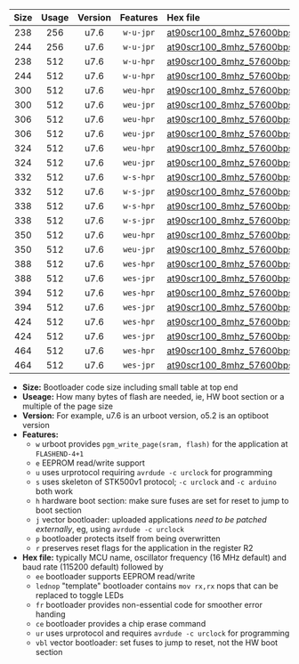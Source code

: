 |Size|Usage|Version|Features|Hex file|
|:-:|:-:|:-:|:-:|:--|
|238|256|u7.6|`w-u-jpr`|[at90scr100_8mhz_57600bps_ur_vbl.hex](https://raw.githubusercontent.com/stefanrueger/urboot/main//at90scr100_8mhz_57600bps_ur_vbl.hex)|
|244|256|u7.6|`w-u-jpr`|[at90scr100_8mhz_57600bps_lednop_ur_vbl.hex](https://raw.githubusercontent.com/stefanrueger/urboot/main//at90scr100_8mhz_57600bps_lednop_ur_vbl.hex)|
|238|512|u7.6|`w-u-hpr`|[at90scr100_8mhz_57600bps_ur.hex](https://raw.githubusercontent.com/stefanrueger/urboot/main//at90scr100_8mhz_57600bps_ur.hex)|
|244|512|u7.6|`w-u-hpr`|[at90scr100_8mhz_57600bps_lednop_ur.hex](https://raw.githubusercontent.com/stefanrueger/urboot/main//at90scr100_8mhz_57600bps_lednop_ur.hex)|
|300|512|u7.6|`weu-hpr`|[at90scr100_8mhz_57600bps_ee_ur.hex](https://raw.githubusercontent.com/stefanrueger/urboot/main//at90scr100_8mhz_57600bps_ee_ur.hex)|
|300|512|u7.6|`weu-jpr`|[at90scr100_8mhz_57600bps_ee_ur_vbl.hex](https://raw.githubusercontent.com/stefanrueger/urboot/main//at90scr100_8mhz_57600bps_ee_ur_vbl.hex)|
|306|512|u7.6|`weu-hpr`|[at90scr100_8mhz_57600bps_ee_lednop_ur.hex](https://raw.githubusercontent.com/stefanrueger/urboot/main//at90scr100_8mhz_57600bps_ee_lednop_ur.hex)|
|306|512|u7.6|`weu-jpr`|[at90scr100_8mhz_57600bps_ee_lednop_ur_vbl.hex](https://raw.githubusercontent.com/stefanrueger/urboot/main//at90scr100_8mhz_57600bps_ee_lednop_ur_vbl.hex)|
|324|512|u7.6|`weu-hpr`|[at90scr100_8mhz_57600bps_ee_lednop_fr_ur.hex](https://raw.githubusercontent.com/stefanrueger/urboot/main//at90scr100_8mhz_57600bps_ee_lednop_fr_ur.hex)|
|324|512|u7.6|`weu-jpr`|[at90scr100_8mhz_57600bps_ee_lednop_fr_ur_vbl.hex](https://raw.githubusercontent.com/stefanrueger/urboot/main//at90scr100_8mhz_57600bps_ee_lednop_fr_ur_vbl.hex)|
|332|512|u7.6|`w-s-hpr`|[at90scr100_8mhz_57600bps.hex](https://raw.githubusercontent.com/stefanrueger/urboot/main//at90scr100_8mhz_57600bps.hex)|
|332|512|u7.6|`w-s-jpr`|[at90scr100_8mhz_57600bps_vbl.hex](https://raw.githubusercontent.com/stefanrueger/urboot/main//at90scr100_8mhz_57600bps_vbl.hex)|
|338|512|u7.6|`w-s-hpr`|[at90scr100_8mhz_57600bps_lednop.hex](https://raw.githubusercontent.com/stefanrueger/urboot/main//at90scr100_8mhz_57600bps_lednop.hex)|
|338|512|u7.6|`w-s-jpr`|[at90scr100_8mhz_57600bps_lednop_vbl.hex](https://raw.githubusercontent.com/stefanrueger/urboot/main//at90scr100_8mhz_57600bps_lednop_vbl.hex)|
|350|512|u7.6|`weu-hpr`|[at90scr100_8mhz_57600bps_ee_lednop_fr_ce_ur.hex](https://raw.githubusercontent.com/stefanrueger/urboot/main//at90scr100_8mhz_57600bps_ee_lednop_fr_ce_ur.hex)|
|350|512|u7.6|`weu-jpr`|[at90scr100_8mhz_57600bps_ee_lednop_fr_ce_ur_vbl.hex](https://raw.githubusercontent.com/stefanrueger/urboot/main//at90scr100_8mhz_57600bps_ee_lednop_fr_ce_ur_vbl.hex)|
|388|512|u7.6|`wes-hpr`|[at90scr100_8mhz_57600bps_ee.hex](https://raw.githubusercontent.com/stefanrueger/urboot/main//at90scr100_8mhz_57600bps_ee.hex)|
|388|512|u7.6|`wes-jpr`|[at90scr100_8mhz_57600bps_ee_vbl.hex](https://raw.githubusercontent.com/stefanrueger/urboot/main//at90scr100_8mhz_57600bps_ee_vbl.hex)|
|394|512|u7.6|`wes-hpr`|[at90scr100_8mhz_57600bps_ee_lednop.hex](https://raw.githubusercontent.com/stefanrueger/urboot/main//at90scr100_8mhz_57600bps_ee_lednop.hex)|
|394|512|u7.6|`wes-jpr`|[at90scr100_8mhz_57600bps_ee_lednop_vbl.hex](https://raw.githubusercontent.com/stefanrueger/urboot/main//at90scr100_8mhz_57600bps_ee_lednop_vbl.hex)|
|424|512|u7.6|`wes-hpr`|[at90scr100_8mhz_57600bps_ee_lednop_fr.hex](https://raw.githubusercontent.com/stefanrueger/urboot/main//at90scr100_8mhz_57600bps_ee_lednop_fr.hex)|
|424|512|u7.6|`wes-jpr`|[at90scr100_8mhz_57600bps_ee_lednop_fr_vbl.hex](https://raw.githubusercontent.com/stefanrueger/urboot/main//at90scr100_8mhz_57600bps_ee_lednop_fr_vbl.hex)|
|464|512|u7.6|`wes-hpr`|[at90scr100_8mhz_57600bps_ee_lednop_fr_ce.hex](https://raw.githubusercontent.com/stefanrueger/urboot/main//at90scr100_8mhz_57600bps_ee_lednop_fr_ce.hex)|
|464|512|u7.6|`wes-jpr`|[at90scr100_8mhz_57600bps_ee_lednop_fr_ce_vbl.hex](https://raw.githubusercontent.com/stefanrueger/urboot/main//at90scr100_8mhz_57600bps_ee_lednop_fr_ce_vbl.hex)|

- **Size:** Bootloader code size including small table at top end
- **Useage:** How many bytes of flash are needed, ie, HW boot section or a multiple of the page size
- **Version:** For example, u7.6 is an urboot version, o5.2 is an optiboot version
- **Features:**
  + `w` urboot provides `pgm_write_page(sram, flash)` for the application at `FLASHEND-4+1`
  + `e` EEPROM read/write support
  + `u` uses urprotocol requiring `avrdude -c urclock` for programming
  + `s` uses skeleton of STK500v1 protocol; `-c urclock` and `-c arduino` both work
  + `h` hardware boot section: make sure fuses are set for reset to jump to boot section
  + `j` vector bootloader: uploaded applications *need to be patched externally*, eg, using `avrdude -c urclock`
  + `p` bootloader protects itself from being overwritten
  + `r` preserves reset flags for the application in the register R2
- **Hex file:** typically MCU name, oscillator frequency (16 MHz default) and baud rate (115200 default) followed by
  + `ee` bootloader supports EEPROM read/write
  + `lednop` "template" bootloader contains `mov rx,rx` nops that can be replaced to toggle LEDs
  + `fr` bootloader provides non-essential code for smoother error handing
  + `ce` bootloader provides a chip erase command
  + `ur` uses urprotocol and requires `avrdude -c urclock` for programming
  + `vbl` vector bootloader: set fuses to jump to reset, not the HW boot section
